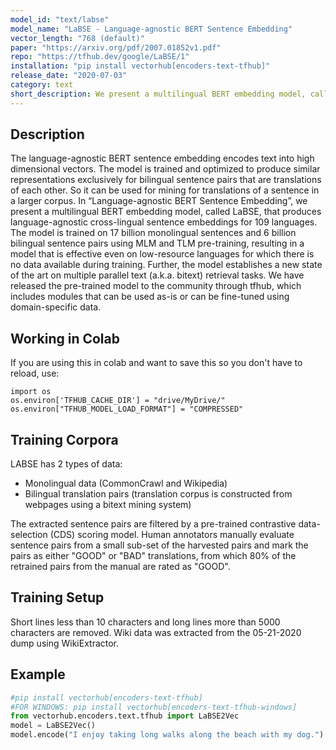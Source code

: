 ```yaml
---
model_id: "text/labse"
model_name: "LaBSE - Language-agnostic BERT Sentence Embedding" 
vector_length: "768 (default)"
paper: "https://arxiv.org/pdf/2007.01852v1.pdf"
repo: "https://tfhub.dev/google/LaBSE/1"
installation: "pip install vectorhub[encoders-text-tfhub]"
release_date: "2020-07-03"
category: text
short_description: We present a multilingual BERT embedding model, called LaBSE, that produces language-agnostic cross-lingual sentence embeddings for 109 languages.
---
```


## Description

The language-agnostic BERT sentence embedding encodes text into high dimensional vectors. The model is trained and optimized to produce similar representations exclusively for bilingual sentence pairs that are translations of each other. So it can be used for mining for translations of a sentence in a larger corpus.
In “Language-agnostic BERT Sentence Embedding”, we present a multilingual BERT embedding model, called LaBSE, that produces language-agnostic cross-lingual sentence embeddings for 109 languages. The model is trained on 17 billion monolingual sentences and 6 billion bilingual sentence pairs using MLM and TLM pre-training, resulting in a model that is effective even on low-resource languages for which there is no data available during training. Further, the model establishes a new state of the art on multiple parallel text (a.k.a. bitext) retrieval tasks. We have released the pre-trained model to the community through tfhub, which includes modules that can be used as-is or can be fine-tuned using domain-specific data.

## Working in Colab

If you are using this in colab and want to save this so you don't have to reload, use: 

```
import os 
os.environ['TFHUB_CACHE_DIR'] = "drive/MyDrive/"
os.environ["TFHUB_MODEL_LOAD_FORMAT"] = "COMPRESSED"
```

## Training Corpora 

LABSE has 2 types of data:
- Monolingual data (CommonCrawl and Wikipedia)
- Bilingual translation pairs (translation corpus is constructed from webpages using a bitext mining system)

The extracted sentence pairs are filtered by a pre-trained contrastive data-selection (CDS) scoring model.
Human annotators manually evaluate sentence pairs from a small sub-set of the harvested pairs and mark the pairs as either "GOOD" or "BAD" translations, from which 80% of the retrained pairs from the manual are rated as "GOOD".

## Training Setup

Short lines less than 10 characters and long lines more than 5000 characters are removed.
Wiki data was extracted from the 05-21-2020 dump using WikiExtractor.


## Example

```python
#pip install vectorhub[encoders-text-tfhub]
#FOR WINDOWS: pip install vectorhub[encoders-text-tfhub-windows]
from vectorhub.encoders.text.tfhub import LaBSE2Vec
model = LaBSE2Vec()
model.encode("I enjoy taking long walks along the beach with my dog.")
```
